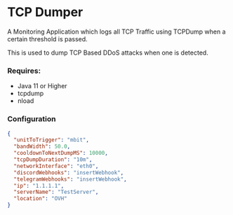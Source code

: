 # TCP Dumper

A Monitoring Application which logs all TCP Traffic using TCPDump when a certain threshold
is passed.

This is used to dump TCP Based DDoS attacks when one is detected.

### Requires:

- Java 11 or Higher
- tcpdump
- nload


### Configuration

```JSON
{
  "unitToTrigger": "mbit",
  "bandWidth": 50.0,
  "cooldownToNextDumpMS": 10000,
  "tcpDumpDuration": "10m",
  "networkInterface": "eth0",
  "discordWebhooks": "insertWebhook",
  "telegramWebhooks": "insertWebhook",
  "ip": "1.1.1.1",
  "serverName": "TestServer",
  "location": "OVH"
}
```